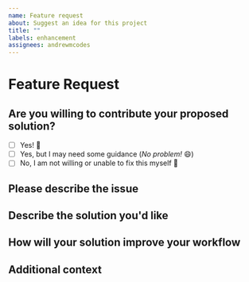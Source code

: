 ```yaml
---
name: Feature request
about: Suggest an idea for this project
title: ""
labels: enhancement
assignees: andrewmcodes
---
```


# Feature Request

## Are you willing to contribute your proposed solution?

- [ ] Yes! 🎉
- [ ] Yes, but I may need some guidance (_No problem!_ 😄)
- [ ] No, I am not willing or unable to fix this myself 🙁

## Please describe the issue

<!-- A clear and concise description of what the problem is.  -->
<!-- Ex. I'm always frustrated when [...] because [...]. -->

## Describe the solution you'd like

<!-- A clear and concise description of what you would like to see added.  -->
<!-- Ex. I'd like to see this fixed via [...]. -->

## How will your solution improve your workflow

<!-- A clear and concise description of how your solution will improve your workflow.  -->
<!-- Ex. If we can add [...] then I will no longer have to use this workaround: [...] -->

## Additional context

<!-- Add any other context or screenshots about the feature request here. -->
